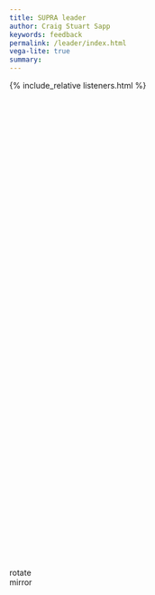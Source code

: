 ```yaml
---
title: SUPRA leader
author: Craig Stuart Sapp
keywords: feedback
permalink: /leader/index.html
vega-lite: true
summary:
---
```


{% include_relative listeners.html %}


<i onclick='displayPrevDruid()' title='Go to previous roll (left-arrow)' class='navy fa fa-caret-left'></i>&nbsp;
<i onclick='displayNextDruid()' title='Go to next roll (right-arrow)' class='navy fa fa-caret-right'></i>

<div id="info"></div>
<div id="leader"><div style='height:800px;'></div></div>
<div class="button" onclick="rotateImage()">rotate</div>
<div class="button" onclick="mirrorImage()">mirror</div>
<div style="height:100px;"></div>

